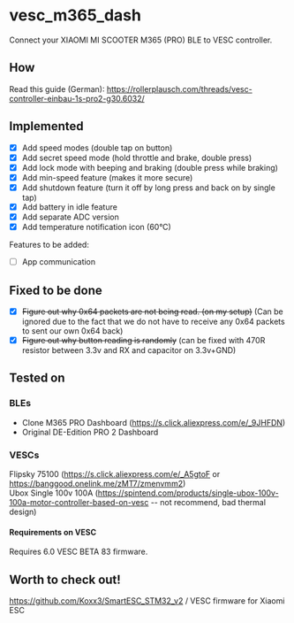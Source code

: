 # vesc_m365_dash
Connect your XIAOMI MI SCOOTER M365 (PRO) BLE to VESC controller.

## How
Read this guide (German): https://rollerplausch.com/threads/vesc-controller-einbau-1s-pro2-g30.6032/

## Implemented
- [x] Add speed modes (double tap on button)
- [x] Add secret speed mode (hold throttle and brake, double press)
- [x] Add lock mode with beeping and braking (double press while braking)
- [x] Add min-speed feature (makes it more secure)
- [x] Add shutdown feature (turn it off by long press and back on by single tap)
- [x] Add battery in idle feature
- [x] Add separate ADC version
- [x] Add temperature notification icon (60°C)

Features to be added:
- [ ] App communication

## Fixed to be done
- [x] ~~Figure out why 0x64 packets are not being read. (on my setup)~~ (Can be ignored due to the fact that we do not have to receive any 0x64 packets to sent our own 0x64 back)
- [x] ~~Figure out why button reading is randomly~~ (can be fixed with 470R resistor between 3.3v and RX and capacitor on 3.3v+GND)

## Tested on
### BLEs
- Clone M365 PRO Dashboard (https://s.click.aliexpress.com/e/_9JHFDN)
- Original DE-Edition PRO 2 Dashboard

### VESCs
Flipsky 75100 (https://s.click.aliexpress.com/e/_A5gtoF or https://banggood.onelink.me/zMT7/zmenvmm2) \
Ubox Single 100v 100A (https://spintend.com/products/single-ubox-100v-100a-motor-controller-based-on-vesc -- not recommend, bad thermal design)

#### Requirements on VESC
Requires 6.0 VESC BETA 83 firmware.

## Worth to check out!
https://github.com/Koxx3/SmartESC_STM32_v2 / VESC firmware for Xiaomi ESC